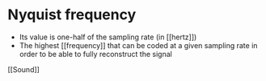 # Nyquist frequency
- Its value is one-half of the sampling rate (in [[hertz]])
- The highest [[frequency]] that can be coded at a given sampling rate in order to be able to fully reconstruct the signal

[[Sound]]